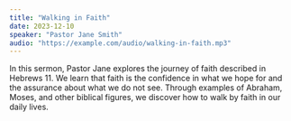 ```yaml
---
title: "Walking in Faith"
date: 2023-12-10
speaker: "Pastor Jane Smith"
audio: "https://example.com/audio/walking-in-faith.mp3"
---
```


In this sermon, Pastor Jane explores the journey of faith described in Hebrews 11. We learn that faith is the confidence in what we hope for and the assurance about what we do not see. Through examples of Abraham, Moses, and other biblical figures, we discover how to walk by faith in our daily lives.
